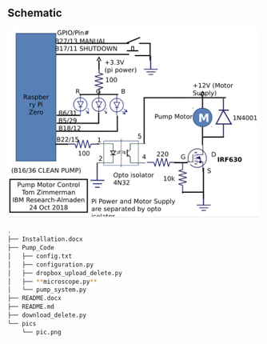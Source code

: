 
## Schematic
![pics](pics/pic.png)

~~~bash
.
├── Installation.docx
├── Pump_Code
│   ├── config.txt
│   ├── configuration.py
│   ├── dropbox_upload_delete.py
│   ├── **microscope.py**
│   └── pump_system.py
├── README.docx
├── README.md
├── download_delete.py
└── pics
    └── pic.png
~~~
